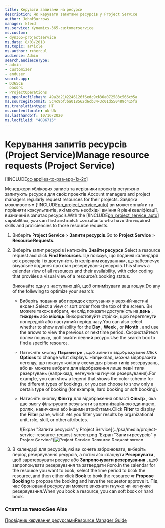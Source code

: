 ```yaml
---
title: Керувати запитами на ресурси
description: Як керувати запитами ресурсів у Project Service
author: JohnPBurrows
manager: kfend
ms.service: dynamics-365-customerservice
ms.custom:
- dyn365-projectservice
ms.date: 8/03/2018
ms.topic: article
ms.author: ruhercul
audience: Admin
search.audienceType:
- admin
- customizer
- enduser
search.app:
- D365CE
- D365PS
- ProjectOperations
ms.openlocfilehash: 49a2d2102246126f6edc9cb36a072583c566c95a
ms.sourcegitcommit: 5c4c9bf3ba018562d6cb3443c01d550489c415fa
ms.translationtype: HT
ms.contentlocale: uk-UA
ms.lasthandoff: 10/16/2020
ms.locfileid: "4086715"
---
```

# <a name="manage-resource-requests-project-service"></a><span data-ttu-id="55eaf-103">Керування запитів ресурсів (Project Service)</span><span class="sxs-lookup"><span data-stu-id="55eaf-103">Manage resource requests (Project Service)</span></span>

[!INCLUDE[cc-applies-to-psa-app-1x-2x](../includes/cc-applies-to-psa-app-1x-2x.md)]

<span data-ttu-id="55eaf-104">Менеджери облікових записів та керівники проектів регулярно запитують ресурси для своїх проектів.</span><span class="sxs-lookup"><span data-stu-id="55eaf-104">Account managers and project managers regularly request resources for their projects.</span></span> <span data-ttu-id="55eaf-105">Завдяки можливостям [!INCLUDE[pn_project_service_auto](../includes/pn-project-service-auto.md)] ви можете знайти та порівняти консультантів, які мають необхідні вміння й рівні кваліфікації, визначені в запитах ресурсів.</span><span class="sxs-lookup"><span data-stu-id="55eaf-105">With the [!INCLUDE[pn_project_service_auto](../includes/pn-project-service-auto.md)] capabilities, you can find and match consultants who have the required skills and proficiencies to those resource requests.</span></span>  
  
1. <span data-ttu-id="55eaf-106">Виберіть **Project Service** > **Запити ресурсів**.</span><span class="sxs-lookup"><span data-stu-id="55eaf-106">Go to **Project Service** > **Resource Requests**.</span></span>  
  
2. <span data-ttu-id="55eaf-107">Виберіть запит ресурсів і натисніть **Знайти ресурси**.</span><span class="sxs-lookup"><span data-stu-id="55eaf-107">Select a resource request and click **Find Resources**.</span></span> <span data-ttu-id="55eaf-108">Це показує, що подання календаря всіх ресурсів і їх доступність із колірним кодуванням, що забезпечує візуальне подання про стан резервування ресурсів.</span><span class="sxs-lookup"><span data-stu-id="55eaf-108">This shows a calendar view of all resources and their availability, with color coding that provides a visual view of a resource’s booking status.</span></span>  
  
    <span data-ttu-id="55eaf-109">Виконайте одну з наступних дій, щоб оптимізувати ваш пошук:</span><span class="sxs-lookup"><span data-stu-id="55eaf-109">Do any of the following to optimize your search:</span></span>  
  
   -   <span data-ttu-id="55eaf-110">Виберіть подання або порядок сортування у верхній частині екрана.</span><span class="sxs-lookup"><span data-stu-id="55eaf-110">Select a view or sort order from the top of the screen.</span></span> <span data-ttu-id="55eaf-111">Ви можете також вибрати, чи слід показати доступність на **день** , **тиждень** або **місяць**. Використовуйте стрілки, щоб переглянути попередній або наступний період часу.</span><span class="sxs-lookup"><span data-stu-id="55eaf-111">You can also select whether to show availability for the **Day** , **Week** , or **Month** , and use the arrows to view the previous or next time period.</span></span> <span data-ttu-id="55eaf-112">Скористайтеся полем пошуку, щоб знайти певний ресурс.</span><span class="sxs-lookup"><span data-stu-id="55eaf-112">Use the search box to find a specific resource.</span></span>  
  
   -   <span data-ttu-id="55eaf-113">Натисніть кнопку **Параметри** , щоб змінити відображуване.</span><span class="sxs-lookup"><span data-stu-id="55eaf-113">Click **Options** to change what displays.</span></span> <span data-ttu-id="55eaf-114">Наприклад, можна відобразити легенду, що показує колірну схему для різних типів резервувань, або ви можете вибрати для відображення лише певні типи резервувань (наприклад, негнучке чи гнучке резервування).</span><span class="sxs-lookup"><span data-stu-id="55eaf-114">For example, you can show a legend that shows the color scheme for the different types of bookings, or you can choose to show only a certain type of booking (for example, hard booking or soft booking).</span></span>  
  
   -   <span data-ttu-id="55eaf-115">Натисніть кнопку **Фільтр** для відображення області **Фільтр** , яка дає змогу фільтрувати результати за організаційною одиницею, роллю, навичками або іншими атрибутами.</span><span class="sxs-lookup"><span data-stu-id="55eaf-115">Click **Filter** to display the **Filter** pane, which lets you filter your results by organizational unit, role, skill, or other attributes.</span></span>  
  
       <span data-ttu-id="55eaf-116">![Екран "Запити ресурсів" у Project Service](../psa/media/project-service-resource-request-screen.png "Екран "Запити ресурсів" у Project Service")</span><span class="sxs-lookup"><span data-stu-id="55eaf-116">![Project Service Resource Request screen](../psa/media/project-service-resource-request-screen.png "Project Service Resource Request screen")</span></span>  
  
3. <span data-ttu-id="55eaf-117">В календарі для ресурсів, які ви хочете забронювати, виберіть період резервування ресурсів, а потім або клацнути **Резервувати** , щоб зарезервувати ресурс або **Запропонувати резервування** , щоб запропонувати резервування та затвердити його.</span><span class="sxs-lookup"><span data-stu-id="55eaf-117">In the calendar for the resource you want to book, select the time period to book the resource, and then either click **Book** to book the resource or **Propose Booking** to propose the booking and have the requestor approve it.</span></span> <span data-ttu-id="55eaf-118">Під час бронюванні ресурсу ви можете виконати гнучке чи негнучке резервування.</span><span class="sxs-lookup"><span data-stu-id="55eaf-118">When you book a resource, you can soft book or hard book.</span></span>  
  
### <a name="see-also"></a><span data-ttu-id="55eaf-119">Статті за темою</span><span class="sxs-lookup"><span data-stu-id="55eaf-119">See Also</span></span>  
 [<span data-ttu-id="55eaf-120">Провідник керування ресурсами</span><span class="sxs-lookup"><span data-stu-id="55eaf-120">Resource Manager Guide</span></span>](../psa/resource-manager-guide.md)
